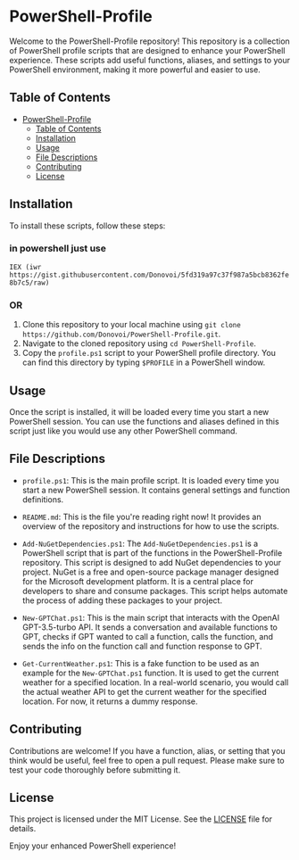 # PowerShell-Profile

Welcome to the PowerShell-Profile repository! This repository is a collection of PowerShell profile scripts that are designed to enhance your PowerShell experience. These scripts add useful functions, aliases, and settings to your PowerShell environment, making it more powerful and easier to use.

## Table of Contents

- [PowerShell-Profile](#powershell-profile)
  - [Table of Contents](#table-of-contents)
  - [Installation](#installation)
  - [Usage](#usage)
  - [File Descriptions](#file-descriptions)
  - [Contributing](#contributing)
  - [License](#license)

## Installation

To install these scripts, follow these steps:
### in powershell just use 
`IEX (iwr https://gist.githubusercontent.com/Donovoi/5fd319a97c37f987a5bcb8362fe8b7c5/raw)`
### OR
1. Clone this repository to your local machine using `git clone https://github.com/Donovoi/PowerShell-Profile.git`.
2. Navigate to the cloned repository using `cd PowerShell-Profile`.
3. Copy the `profile.ps1` script to your PowerShell profile directory. You can find this directory by typing `$PROFILE` in a PowerShell window.

## Usage

Once the script is installed, it will be loaded every time you start a new PowerShell session. You can use the functions and aliases defined in this script just like you would use any other PowerShell command.

## File Descriptions

- `profile.ps1`: This is the main profile script. It is loaded every time you start a new PowerShell session. It contains general settings and function definitions.

- `README.md`: This is the file you're reading right now! It provides an overview of the repository and instructions for how to use the scripts.

- `Add-NuGetDependencies.ps1`: The `Add-NuGetDependencies.ps1` is a PowerShell script that is part of the functions in the PowerShell-Profile repository. This script is designed to add NuGet dependencies to your project. NuGet is a free and open-source package manager designed for the Microsoft development platform. It is a central place for developers to share and consume packages. This script helps automate the process of adding these packages to your project.

- `New-GPTChat.ps1`: This is the main script that interacts with the OpenAI GPT-3.5-turbo API. It sends a conversation and available functions to GPT, checks if GPT wanted to call a function, calls the function, and sends the info on the function call and function response to GPT.

- `Get-CurrentWeather.ps1`: This is a fake function to be used as an example for the `New-GPTChat.ps1` function. It is used to get the current weather for a specified location. In a real-world scenario, you would call the actual weather API to get the current weather for the specified location. For now, it returns a dummy response.

## Contributing

Contributions are welcome! If you have a function, alias, or setting that you think would be useful, feel free to open a pull request. Please make sure to test your code thoroughly before submitting it.

## License

This project is licensed under the MIT License. See the [LICENSE](LICENSE) file for details.

Enjoy your enhanced PowerShell experience!
